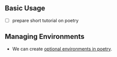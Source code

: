 
## Basic Usage
- [ ] prepare short tutorial on poetry

## Managing Environments
- We can create [optional environments in poetry](https://python-poetry.org/docs/managing-dependencies/). 